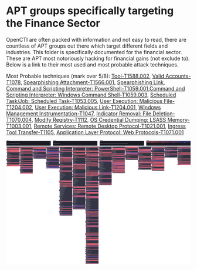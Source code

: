 # APT groups specifically targeting the Finance Sector

OpenCTI are often packed with information and not easy to read, there are countless of APT groups out there which target different fields and industries. 
This folder is specifically documented for the financial sector. These are APT most notoriously hacking for financial gains (not exclude to). Below is a link to their most 
used and most probable attack techniques.

Most Probable techniques (mark over 5/8): [Tool-T1588.002](https://attack.mitre.org/techniques/T1588/002/), [Valid Accounts-T1078](https://attack.mitre.org/techniques/T1078/), [Spearphishing Attachment-T1566.001](https://attack.mitre.org/techniques/T1566/001/), [Spearphishing Link](https://attack.mitre.org/techniques/T1566/002/), [Command and Scripting Interpreter: PowerShell-T1059.001](https://attack.mitre.org/techniques/T1059/001/),[Command and Scripting Interpreter: Windows Command Shell-T1059.003](https://attack.mitre.org/techniques/T1059/003/), [Scheduled Task/Job: Scheduled Task-T1053.005](https://attack.mitre.org/techniques/T1053/005/), [User Execution: Malicious File-T1204.002](https://attack.mitre.org/techniques/T1204/002/), [User Execution: Malicious Link-T1204.001](https://attack.mitre.org/techniques/T1204/001/), [Windows Management Instrumentation-T1047](https://attack.mitre.org/techniques/T1047/), [Indicator Removal: File Deletion-T1070.004](https://attack.mitre.org/techniques/T1070/004/), [Modify Registry-T1112](https://attack.mitre.org/techniques/T1112/), [OS Credential Dumping: LSASS Memory-T1003.001](https://attack.mitre.org/techniques/T1003/001/), [Remote Services: Remote Desktop Protocol-T1021.001](https://attack.mitre.org/techniques/T1021/001/), [Ingress Tool Transfer-T1105](https://attack.mitre.org/techniques/T1105/), [Application Layer Protocol: Web Protocols-T1071.001](https://attack.mitre.org/techniques/T1071/001/)

![Mitre Att&ck](High_risk_attack_vector_for_Financial_Sector.svg)
